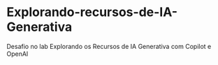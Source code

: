 # Explorando-recursos-de-IA-Generativa
Desafio no lab  Explorando os Recursos de IA Generativa com Copilot e OpenAI
